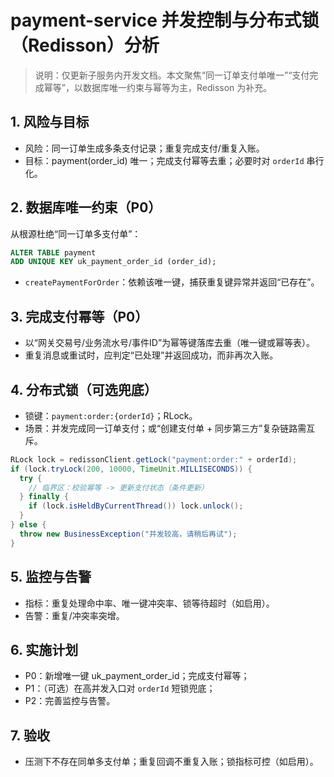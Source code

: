 # payment-service 并发控制与分布式锁（Redisson）分析

> 说明：仅更新子服务内开发文档。本文聚焦“同一订单支付单唯一”“支付完成幂等”，以数据库唯一约束与幂等为主，Redisson 为补充。

## 1. 风险与目标
- 风险：同一订单生成多条支付记录；重复完成支付/重复入账。
- 目标：payment(order_id) 唯一；完成支付幂等去重；必要时对 `orderId` 串行化。

## 2. 数据库唯一约束（P0）
从根源杜绝“同一订单多支付单”：

```sql path=null start=null
ALTER TABLE payment
ADD UNIQUE KEY uk_payment_order_id (order_id);
```

- `createPaymentForOrder`：依赖该唯一键，捕获重复键异常并返回“已存在”。

## 3. 完成支付幂等（P0）
- 以“网关交易号/业务流水号/事件ID”为幂等键落库去重（唯一键或幂等表）。
- 重复消息或重试时，应判定“已处理”并返回成功，而非再次入账。

## 4. 分布式锁（可选兜底）
- 锁键：`payment:order:{orderId}`；RLock。
- 场景：并发完成同一订单支付；或“创建支付单 + 同步第三方”复杂链路需互斥。

```java path=null start=null
RLock lock = redissonClient.getLock("payment:order:" + orderId);
if (lock.tryLock(200, 10000, TimeUnit.MILLISECONDS)) {
  try {
    // 临界区：校验幂等 -> 更新支付状态（条件更新）
  } finally {
    if (lock.isHeldByCurrentThread()) lock.unlock();
  }
} else {
  throw new BusinessException("并发较高，请稍后再试");
}
```

## 5. 监控与告警
- 指标：重复处理命中率、唯一键冲突率、锁等待超时（如启用）。
- 告警：重复/冲突率突增。

## 6. 实施计划
- P0：新增唯一键 uk_payment_order_id；完成支付幂等；
- P1：（可选）在高并发入口对 `orderId` 短锁兜底；
- P2：完善监控与告警。

## 7. 验收
- 压测下不存在同单多支付单；重复回调不重复入账；锁指标可控（如启用）。

